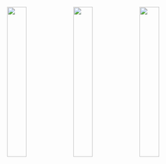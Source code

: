 <img src="https://media.discordapp.net/attachments/1311315517755359324/1327578789424926780/72b8908b8e49777fb4993082e32cfece.jpg?ex=67843c58&is=6782ead8&hm=2256883f8f8f7f2000d3c959f6cd3a3f970755d0fa172d37f571c1c34a60833d&=&format=webp&width=577&height=577" width=30% height=30%> <img src="https://i.pinimg.com/736x/70/9b/4a/709b4a6a2a84f9e77101fa83fff5598e.jpg" width=30% height=30%> <img src="https://i.pinimg.com/736x/50/82/6c/50826c2d8f408d4bcee404a5316fbbc8.jpg" width=30% height=30%>
